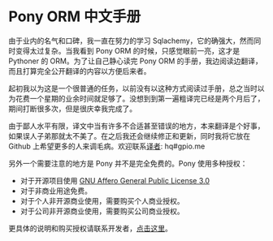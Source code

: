 # Pony ORM 中文手册

由于业内的名气和口碑，我一直在努力的学习 Sqlachemy，它的确强大，然而同时变得太过复杂。当我看到 Pony ORM 的时候，只感觉眼前一亮，这才是 Pythoner 的 ORM。为了让自己静心读完 Pony ORM 的手册，我边阅读边翻译，而且打算完全公开翻译的内容以方便后来者。

起初我以为这是一个很普通的任务，以前没有以这种方式阅读过手册，总之当时以为花费一个星期的业余时间就足够了。没想到到第一遍粗译完已经是两个月后了，期间打断很多次，但是很庆幸我完成了。

由于鄙人水平有限，译文中当有许多不合适甚至错误的地方，本来翻译是个好事，如果误人子弟那就太不美了。在之后我还会继续修正和更新，同时我将它放在 Github 上希望更多的人来调毛病。欢迎联系[译者](http://gpio.me): hq#gpio.me

另外一个需要注意的地方是 Pony 并不是完全免费的。Pony 使用多种授权：

- 对于开源项目使用 [GNU Affero General Public License 3.0](http://en.wikipedia.org/wiki/Affero_General_Public_License)
- 对于非商业用途免费。
- 对于个人非开源商业使用，需要购买个人商业授权。
- 对于公司非开源商业使用，需要购买公司商业授权。

更具体的说明和购买授权请联系开发者，[点击这里](http://ponyorm.com/license-and-pricing.html)。



